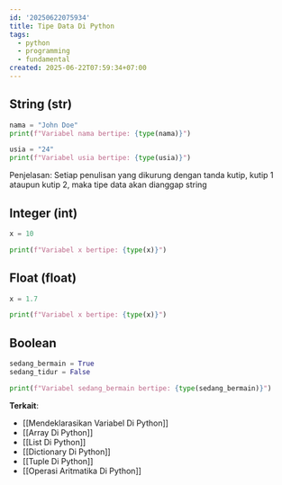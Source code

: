 ```yaml
---
id: '20250622075934'
title: Tipe Data Di Python
tags:
  - python
  - programming
  - fundamental
created: 2025-06-22T07:59:34+07:00
---
```


## String (str)

```python
nama = "John Doe"
print(f"Variabel nama bertipe: {type(nama)}")

usia = "24"
print(f"Variabel usia bertipe: {type(usia)}")
```

Penjelasan:
Setiap penulisan yang dikurung dengan tanda kutip, kutip 1 ataupun kutip 2, maka tipe data akan dianggap string

## Integer (int)

```python
x = 10

print(f"Variabel x bertipe: {type(x)}")
```

## Float (float)

```python
x = 1.7

print(f"Variabel x bertipe: {type(x)}")
```

## Boolean

```python
sedang_bermain = True
sedang_tidur = False

print(f"Variabel sedang_bermain bertipe: {type(sedang_bermain)}")
```

**Terkait**:

- [[Mendeklarasikan Variabel Di Python]]
- [[Array Di Python]]
- [[List Di Python]]
- [[Dictionary Di Python]]
- [[Tuple Di Python]]
- [[Operasi Aritmatika Di Python]]
